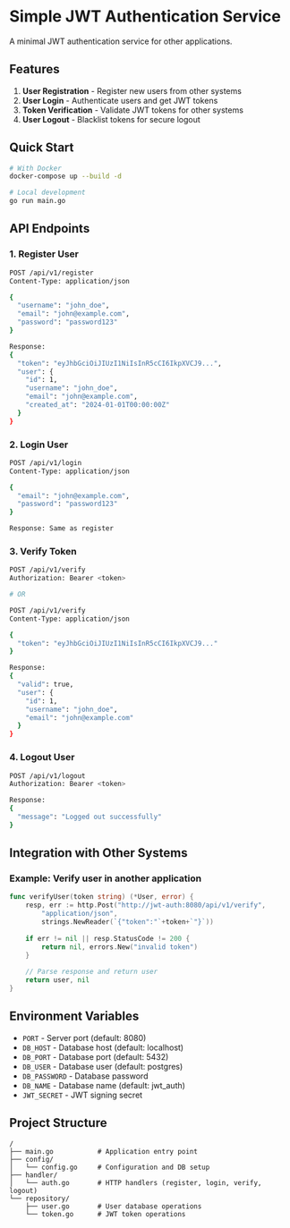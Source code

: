 # Simple JWT Authentication Service

A minimal JWT authentication service for other applications.

## Features

1. **User Registration** - Register new users from other systems
2. **User Login** - Authenticate users and get JWT tokens
3. **Token Verification** - Validate JWT tokens for other systems
4. **User Logout** - Blacklist tokens for secure logout

## Quick Start

```bash
# With Docker
docker-compose up --build -d

# Local development
go run main.go
```

## API Endpoints

### 1. Register User
```bash
POST /api/v1/register
Content-Type: application/json

{
  "username": "john_doe",
  "email": "john@example.com", 
  "password": "password123"
}

Response:
{
  "token": "eyJhbGciOiJIUzI1NiIsInR5cCI6IkpXVCJ9...",
  "user": {
    "id": 1,
    "username": "john_doe",
    "email": "john@example.com",
    "created_at": "2024-01-01T00:00:00Z"
  }
}
```

### 2. Login User
```bash
POST /api/v1/login
Content-Type: application/json

{
  "email": "john@example.com",
  "password": "password123"
}

Response: Same as register
```

### 3. Verify Token
```bash
POST /api/v1/verify
Authorization: Bearer <token>

# OR

POST /api/v1/verify
Content-Type: application/json

{
  "token": "eyJhbGciOiJIUzI1NiIsInR5cCI6IkpXVCJ9..."
}

Response:
{
  "valid": true,
  "user": {
    "id": 1,
    "username": "john_doe", 
    "email": "john@example.com"
  }
}
```

### 4. Logout User
```bash
POST /api/v1/logout
Authorization: Bearer <token>

Response:
{
  "message": "Logged out successfully"
}
```

## Integration with Other Systems

### Example: Verify user in another application
```go
func verifyUser(token string) (*User, error) {
    resp, err := http.Post("http://jwt-auth:8080/api/v1/verify", 
        "application/json", 
        strings.NewReader(`{"token":"`+token+`"}`))
    
    if err != nil || resp.StatusCode != 200 {
        return nil, errors.New("invalid token")
    }
    
    // Parse response and return user
    return user, nil
}
```

## Environment Variables

- `PORT` - Server port (default: 8080)
- `DB_HOST` - Database host (default: localhost)
- `DB_PORT` - Database port (default: 5432)
- `DB_USER` - Database user (default: postgres)
- `DB_PASSWORD` - Database password
- `DB_NAME` - Database name (default: jwt_auth)
- `JWT_SECRET` - JWT signing secret

## Project Structure

```
/
├── main.go           # Application entry point
├── config/
│   └── config.go     # Configuration and DB setup
├── handler/
│   └── auth.go       # HTTP handlers (register, login, verify, logout)
└── repository/
    ├── user.go       # User database operations
    └── token.go      # JWT token operations
```